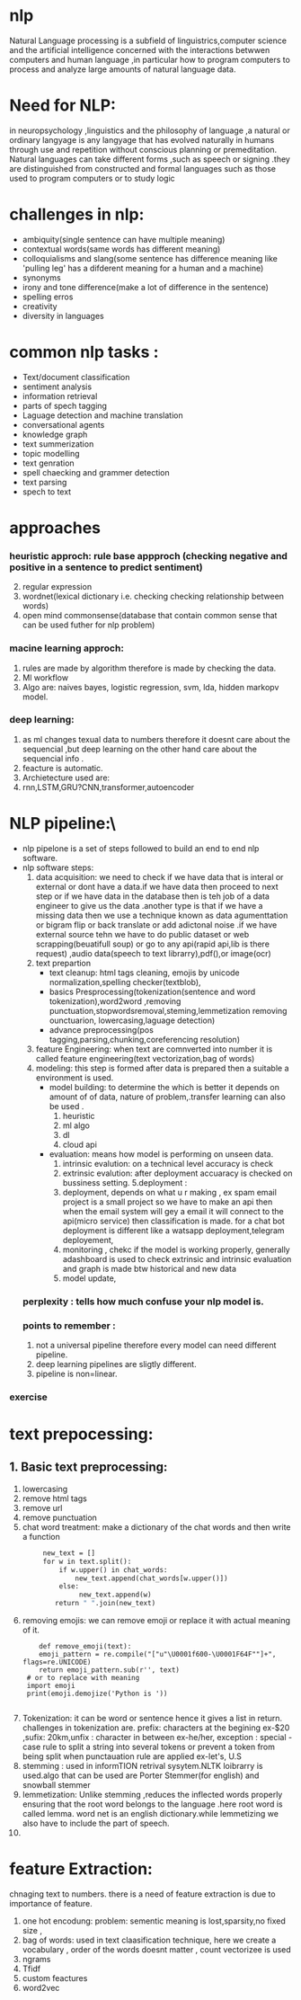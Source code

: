 # nlp
Natural Language processing is a subfield of linguistrics,computer science and the artificial intelligence concerned with the interactions betwwen computers and human language ,in particular how to program computers to process and analyze large amounts of natural language data.  
# Need for NLP:
in neuropsychology ,linguistics and the philosophy of language ,a natural or ordinary langyage is any langyage that has evolved naturally in humans through use and repetition without conscious planning or premeditation. Natural languages can take different forms ,such as speech or signing .they are distinguished from constructed and formal languages such as those used to program computers or to study logic  
# challenges in nlp:
- ambiquity(single sentence can have multiple meaning)
- contextual words(same words has different meaning)
- colloquialisms and slang(some sentence has difference meaning like 'pulling leg' has a difderent meaning for a human and a machine)
- synonyms
- irony and tone difference(make a lot of difference in the sentence)
- spelling erros
- creativity
- diversity in languages
# common nlp tasks :
- Text/document classification
- sentiment analysis
- information retrieval
- parts of spech tagging
- Laguage detection and machine translation
- conversational agents
- knowledge graph
- text summerization
- topic modelling
- text genration
- spell chaecking and grammer detection
- text parsing
- spech to text
# approaches 
### heuristic approch: rule base appproch (checking negative and positive in a sentence to predict sentiment)
2. regular expression
3. wordnet(lexical dictionary i.e. checking checking relationship between words)
4. open mind commonsense(database that contain common sense that can be used futher for nlp problem)
### macine learning approch:
1. rules are made by algorithm therefore is made by checking the data.
2. Ml workflow
3. Algo are: naives bayes, logistic regression, svm, lda, hidden markopv model.
### deep learning:
1. as ml changes texual data to numbers therefore it doesnt care about the sequencial ,but deep learning on the other hand care about the sequencial info .
2. feacture is automatic.
3. Archietecture used are:
4. rnn,LSTM,GRU?CNN,transformer,autoencoder
# NLP pipeline:\
- nlp pipelone is a set of steps followed to build an end to end nlp software.
- nlp software steps:
   1. data acquisition: we need to check if we have data that is interal or external or dont have a data.if we have data then proceed to next step or if we have data in the database then is teh job of a data engineer to give us the data .another type is that if we have a missing data then we use a technique known as data agumenttation or bigram flip or back translate or add adictonal noise .if we have external source tehn we have to do public dataset or web scrapping(beuatifull soup) or  go to any api(rapid api,lib is there request) ,audio data(speech to text librarry),pdf(),or image(ocr)
   2. text prepartion
       - text cleanup: html tags cleaning, emojis by unicode normalization,spelling checker(textblob),
       - basics Presprocessing(tokenization(sentence and word tokenization),word2word ,removing punctuation,stopwordsremoval,steming,lemmetization removing ounctuarion, lowercasing,laguage detection)
       - advance preprocessing(pos tagging,parsing,chunking,coreferencing resolution)
    3. feature Engineering: when text are comnverted into number it is called feature engineering(text vectorization,bag of words)
    4. modeling: this step is formed after data is prepared then a suitable a environment is used.
        - model building: to determine the which is better it depends on amount of of data, nature of problem,.transfer learning can also be used . 
           1. heuristic
           2. ml algo
           3. dl
           4. cloud api
        - evaluation: means how model is performing on unseen data.
            1. intrinsic evalution: on a technical level accuracy is check
            2. extrinsic evalution: after deployment accuaracy is checked on bussiness setting.
     5.deployment  :
          1. deployment, depends on what u r making , ex spam email project is a small project so we have to make an api then when the email system will gey a email it will connect to the api(micro service) then classification is made. for a chat bot deployment is different like a watsapp deployment,telegram deployement,
          2. monitoring , chekc if the model is working properly, generally  adashboard is used to check extrinsic and intrinsic evaluation and graph is made btw historical and new data 
          3.  model update,
   ### perplexity : tells how much confuse your nlp model is.
    ### points to remember :
  1. not a universal pipeline therefore every model can need different pipeline.
  2. deep learning pipelines are sligtly different.
  3. pipeline is non=linear. 
 ### exercise 
 # text prepocessing:
  ## 1. Basic text preprocessing:
  1. lowercasing
  2. remove html tags
  3. remove url
  4. remove punctuation
  5. chat word treatment: make a dictionary of the chat words and then write a function
      ``` def chat_conversion(text)
           new_text = []
           for w in text.split():
               if w.upper() in chat_words:
                   new_text.append(chat_words[w.upper()])
               else:
                    new_text.append(w)
              return " ".join(new_text)

   6. removing emojis: we can remove emoji or replace it with actual meaning of it.
       ``` import re
           def remove_emoji(text):
           emoji_pattern = re.compile("["u"\U0001f600-\U0001F64F""]+", flags=re.UNICODE)
           return emoji_pattern.sub(r'', text)   
        # or to replace with meaning
        import emoji
        print(emoji.demojize('Python is ')) 
        
  7. Tokenization: it can be word or sentence hence it gives a list in return. challenges in tokenization are. prefix: characters at the begining ex-$20 ,sufix: 20km,unfix : character in between ex-he/her, exception : special -case rule to split a string into several tokens or prevent a token from being split when punctauation rule are applied ex-let's, U.S
  8. stemming  : used in informTION retrival sysytem.NLTK loibrarry is used.algo that can be used are Porter Stemmer(for english) and snowball stemmer
  9. lemmetization: Unlike stemming ,reduces the inflected words properly ensuring that the root word belongs to the language .here root word is called lemma. word net is an english dictionary.while lemmetizing we also have to include the part of speech. 
  10.
 # feature Extraction:
 chnaging text to numbers. there is a need of feature extraction is due to importance of feature. 
 1. one hot encodung: problem: sementic meaning is lost,sparsity,no fixed size ,  
 2. bag of words: used in text claasification technique, here we create a vocabulary , order of the words doesnt matter , count vectorizee is used
 3. ngrams
 4. Tfidf
 5. custom feactures
 6. word2vec
